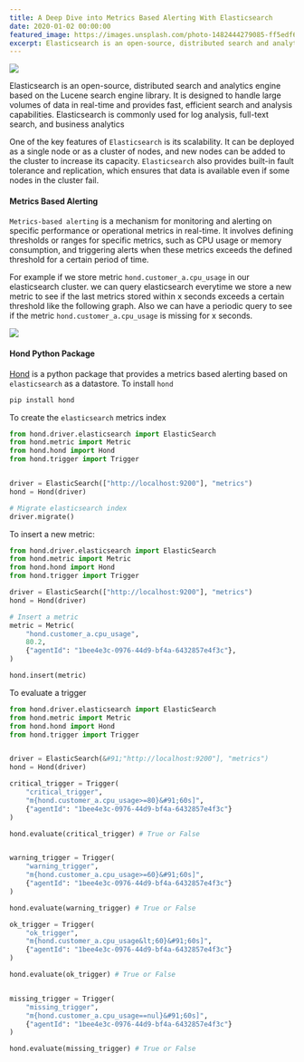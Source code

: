```yaml
---
title: A Deep Dive into Metrics Based Alerting With Elasticsearch
date: 2020-01-02 00:00:00
featured_image: https://images.unsplash.com/photo-1482444279085-ff5edf603d79?q=90&fm=jpg&w=1000&fit=max
excerpt: Elasticsearch is an open-source, distributed search and analytics engine based on the Lucene search engine library. It is designed to handle large volumes of data in real-time and provides fast, efficient search and analysis capabilities. Elasticsearch is commonly used for log analysis, full-text search, and business analytics
---
```


![](https://images.unsplash.com/photo-1482444279085-ff5edf603d79?q=90&fm=jpg&w=1000&fit=max)

Elasticsearch is an open-source, distributed search and analytics engine based on the Lucene search engine library. It is designed to handle large volumes of data in real-time and provides fast, efficient search and analysis capabilities. Elasticsearch is commonly used for log analysis, full-text search, and business analytics

One of the key features of `Elasticsearch` is its scalability. It can be deployed as a single node or as a cluster of nodes, and new nodes can be added to the cluster to increase its capacity. `Elasticsearch` also provides built-in fault tolerance and replication, which ensures that data is available even if some nodes in the cluster fail.

#### Metrics Based Alerting

`Metrics-based alerting` is a mechanism for monitoring and alerting on specific performance or operational metrics in real-time. It involves defining thresholds or ranges for specific metrics, such as CPU usage or memory consumption, and triggering alerts when these metrics exceeds the defined threshold for a certain period of time.

For example if we store metric `hond.customer_a.cpu_usage` in our elasticsearch cluster. we can query elasticsearch everytime we store a new metric to see if the last metrics stored within x seconds exceeds a certain threshold like the following graph. Also we can have a periodic query to see if the metric `hond.customer_a.cpu_usage` is missing for x seconds.

![](/images/blog/elastic_search_chart.png)

#### Hond Python Package

[Hond](https://github.com/Uptimedog/Hond) is a python package that provides a metrics based alerting based on `elasticsearch` as a datastore. To install `hond`

```bash
pip install hond
```

To create the `elasticsearch` metrics index

```python
from hond.driver.elasticsearch import ElasticSearch
from hond.metric import Metric
from hond.hond import Hond
from hond.trigger import Trigger


driver = ElasticSearch(["http://localhost:9200"], "metrics")
hond = Hond(driver)

# Migrate elasticsearch index
driver.migrate()
```

To insert a new metric:

```python
from hond.driver.elasticsearch import ElasticSearch
from hond.metric import Metric
from hond.hond import Hond
from hond.trigger import Trigger

driver = ElasticSearch(["http://localhost:9200"], "metrics")
hond = Hond(driver)

# Insert a metric
metric = Metric(
    "hond.customer_a.cpu_usage",
    80.2,
    {"agentId": "1bee4e3c-0976-44d9-bf4a-6432857e4f3c"},
)

hond.insert(metric)
```

To evaluate a trigger

```python
from hond.driver.elasticsearch import ElasticSearch
from hond.metric import Metric
from hond.hond import Hond
from hond.trigger import Trigger


driver = ElasticSearch(&#91;"http://localhost:9200"], "metrics")
hond = Hond(driver)

critical_trigger = Trigger(
    "critical_trigger",
    "m{hond.customer_a.cpu_usage>=80}&#91;60s]",
    {"agentId": "1bee4e3c-0976-44d9-bf4a-6432857e4f3c"}
)

hond.evaluate(critical_trigger) # True or False


warning_trigger = Trigger(
    "warning_trigger",
    "m{hond.customer_a.cpu_usage>=60}&#91;60s]",
    {"agentId": "1bee4e3c-0976-44d9-bf4a-6432857e4f3c"}
)

hond.evaluate(warning_trigger) # True or False

ok_trigger = Trigger(
    "ok_trigger",
    "m{hond.customer_a.cpu_usage&lt;60}&#91;60s]",
    {"agentId": "1bee4e3c-0976-44d9-bf4a-6432857e4f3c"}
)

hond.evaluate(ok_trigger) # True or False


missing_trigger = Trigger(
    "missing_trigger",
    "m{hond.customer_a.cpu_usage==nul}&#91;60s]",
    {"agentId": "1bee4e3c-0976-44d9-bf4a-6432857e4f3c"}
)

hond.evaluate(missing_trigger) # True or False
```